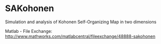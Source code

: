 # SAKohonen
Simulation and analysis of Kohonen Self-Organizing Map in two dimensions

Matlab - File Exchange:
http://www.mathworks.com/matlabcentral/fileexchange/48888-sakohonen
